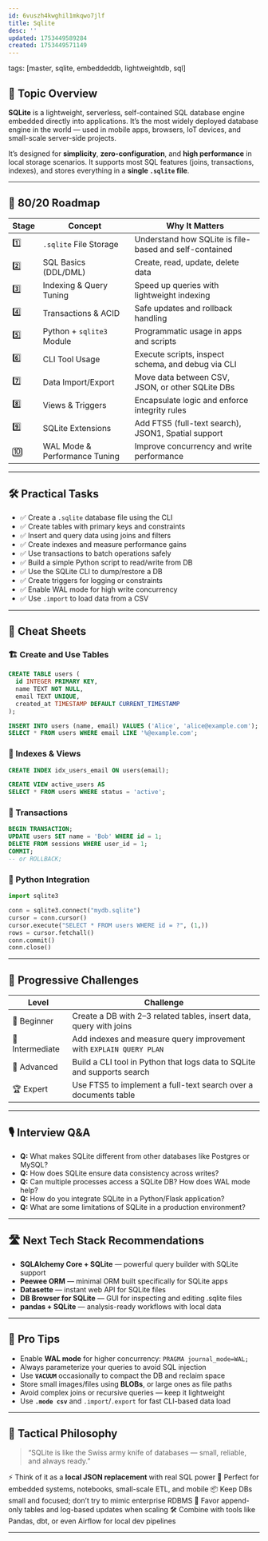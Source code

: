 ```yaml
---
id: 6vuszh4kwghil1mkqwo7jlf
title: Sqlite
desc: ''
updated: 1753449589284
created: 1753449571149
---
```

tags: [master, sqlite, embeddeddb, lightweightdb, sql]

## 📌 Topic Overview

**SQLite** is a lightweight, serverless, self-contained SQL database engine embedded directly into applications. It’s the most widely deployed database engine in the world — used in mobile apps, browsers, IoT devices, and small-scale server-side projects.

It’s designed for **simplicity**, **zero-configuration**, and **high performance** in local storage scenarios. It supports most SQL features (joins, transactions, indexes), and stores everything in a **single `.sqlite` file**.

---

## 🚀 80/20 Roadmap

| Stage | Concept                        | Why It Matters                                         |
|-------|--------------------------------|--------------------------------------------------------|
| 1️⃣    | `.sqlite` File Storage         | Understand how SQLite is file-based and self-contained |
| 2️⃣    | SQL Basics (DDL/DML)           | Create, read, update, delete data                      |
| 3️⃣    | Indexing & Query Tuning        | Speed up queries with lightweight indexing             |
| 4️⃣    | Transactions & ACID            | Safe updates and rollback handling                     |
| 5️⃣    | Python + `sqlite3` Module      | Programmatic usage in apps and scripts                 |
| 6️⃣    | CLI Tool Usage                 | Execute scripts, inspect schema, and debug via CLI     |
| 7️⃣    | Data Import/Export             | Move data between CSV, JSON, or other SQLite DBs       |
| 8️⃣    | Views & Triggers               | Encapsulate logic and enforce integrity rules          |
| 9️⃣    | SQLite Extensions              | Add FTS5 (full-text search), JSON1, Spatial support    |
| 🔟     | WAL Mode & Performance Tuning  | Improve concurrency and write performance              |

---

## 🛠️ Practical Tasks

- ✅ Create a `.sqlite` database file using the CLI  
- ✅ Create tables with primary keys and constraints  
- ✅ Insert and query data using joins and filters  
- ✅ Create indexes and measure performance gains  
- ✅ Use transactions to batch operations safely  
- ✅ Build a simple Python script to read/write from DB  
- ✅ Use the SQLite CLI to dump/restore a DB  
- ✅ Create triggers for logging or constraints  
- ✅ Enable WAL mode for high write concurrency  
- ✅ Use `.import` to load data from a CSV

---

## 🧾 Cheat Sheets

### 🏗️ Create and Use Tables

```sql
CREATE TABLE users (
  id INTEGER PRIMARY KEY,
  name TEXT NOT NULL,
  email TEXT UNIQUE,
  created_at TIMESTAMP DEFAULT CURRENT_TIMESTAMP
);

INSERT INTO users (name, email) VALUES ('Alice', 'alice@example.com');
SELECT * FROM users WHERE email LIKE '%@example.com';
````

### 🧠 Indexes & Views

```sql
CREATE INDEX idx_users_email ON users(email);

CREATE VIEW active_users AS
SELECT * FROM users WHERE status = 'active';
```

### 🧪 Transactions

```sql
BEGIN TRANSACTION;
UPDATE users SET name = 'Bob' WHERE id = 1;
DELETE FROM sessions WHERE user_id = 1;
COMMIT;
-- or ROLLBACK;
```

### 🐍 Python Integration

```python
import sqlite3

conn = sqlite3.connect("mydb.sqlite")
cursor = conn.cursor()
cursor.execute("SELECT * FROM users WHERE id = ?", (1,))
rows = cursor.fetchall()
conn.commit()
conn.close()
```

---

## 🎯 Progressive Challenges

| Level           | Challenge                                                               |
| --------------- | ----------------------------------------------------------------------- |
| 🥉 Beginner     | Create a DB with 2–3 related tables, insert data, query with joins      |
| 🥈 Intermediate | Add indexes and measure query improvement with `EXPLAIN QUERY PLAN`     |
| 🥇 Advanced     | Build a CLI tool in Python that logs data to SQLite and supports search |
| 🏆 Expert       | Use FTS5 to implement a full-text search over a documents table         |

---

## 🎙️ Interview Q\&A

* **Q:** What makes SQLite different from other databases like Postgres or MySQL?
* **Q:** How does SQLite ensure data consistency across writes?
* **Q:** Can multiple processes access a SQLite DB? How does WAL mode help?
* **Q:** How do you integrate SQLite in a Python/Flask application?
* **Q:** What are some limitations of SQLite in a production environment?

---

## 🛣️ Next Tech Stack Recommendations

* **SQLAlchemy Core + SQLite** — powerful query builder with SQLite support
* **Peewee ORM** — minimal ORM built specifically for SQLite apps
* **Datasette** — instant web API for SQLite files
* **DB Browser for SQLite** — GUI for inspecting and editing .sqlite files
* **pandas + SQLite** — analysis-ready workflows with local data

---

## 🧠 Pro Tips

* Enable **WAL mode** for higher concurrency: `PRAGMA journal_mode=WAL;`
* Always parameterize your queries to avoid SQL injection
* Use **`VACUUM`** occasionally to compact the DB and reclaim space
* Store small images/files using **BLOBs**, or large ones as file paths
* Avoid complex joins or recursive queries — keep it lightweight
* Use **`.mode csv`** and `.import`/`.export` for fast CLI-based data load

---

## 🧬 Tactical Philosophy

> “SQLite is like the Swiss army knife of databases — small, reliable, and always ready.”

⚡ Think of it as a **local JSON replacement** with real SQL power
🧩 Perfect for embedded systems, notebooks, small-scale ETL, and mobile
📦 Keep DBs small and focused; don’t try to mimic enterprise RDBMS
🔄 Favor append-only tables and log-based updates when scaling
🛠 Combine with tools like Pandas, dbt, or even Airflow for local dev pipelines

---

